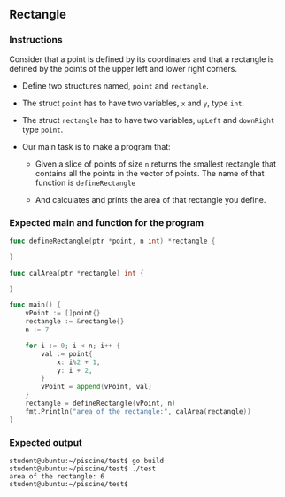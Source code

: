 ## Rectangle

### Instructions

Consider that a point is defined by its coordinates and that a rectangle
is defined by the points of the upper left and lower right corners.

- Define two structures named, `point` and `rectangle`.

- The struct `point` has to have two variables, `x` and `y`, type `int`.

- The struct `rectangle` has to have two variables, `upLeft` and `downRight` type `point`.

- Our main task is to make a program that:

	- Given a slice of points of size `n` returns the smallest rectangle that contains all the points in the vector of points. The name of that function is `defineRectangle`

	- And calculates and prints the area of that rectangle you define.

### Expected main and function for the program

```go
func defineRectangle(ptr *point, n int) *rectangle {

}

func calArea(ptr *rectangle) int {

}

func main() {
	vPoint := []point{}
	rectangle := &rectangle{}
	n := 7

	for i := 0; i < n; i++ {
		val := point{
			x: i%2 + 1,
			y: i + 2,
		}
		vPoint = append(vPoint, val)
	}
	rectangle = defineRectangle(vPoint, n)
	fmt.Println("area of the rectangle:", calArea(rectangle))
}
```

### Expected output

```console
student@ubuntu:~/piscine/test$ go build
student@ubuntu:~/piscine/test$ ./test
area of the rectangle: 6
student@ubuntu:~/piscine/test$
```
